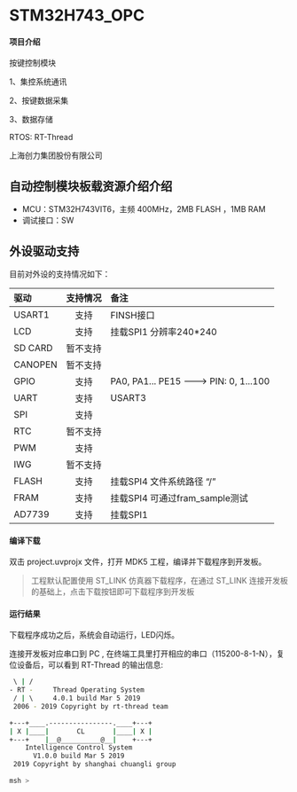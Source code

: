# STM32H743_OPC

####  项目介绍

按键控制模块

1、集控系统通讯

2、按键数据采集

3、数据存储

RTOS: RT-Thread 

上海创力集团股份有限公司

## 自动控制模块板载资源介绍介绍

- MCU：STM32H743VIT6，主频 400MHz，2MB FLASH ，1MB RAM
- 调试接口：SW

## 外设驱动支持

目前对外设的支持情况如下：

| **驱动**    | **支持情况** | **备注**                              |
| :----------------- | :----------: | :------------------------------------- |
| USART1  |     支持     | FINSH接口 |
| LCD     |   支持   | 挂载SPI1 分辨率240*240 |
| SD CARD     |   暂不支持   | |
| CANOPEN         |   暂不支持   ||
| GPIO              |     支持     | PA0, PA1... PE15 ---> PIN: 0, 1...100 |
| UART              |     支持     | USART3|
| SPI               |   支持   | |
| RTC               |     暂不支持     ||
| PWM               |   支持   ||
| IWG               |     暂不支持     |  |
| FLASH    |     支持     | 挂载SPI4 文件系统路径 “/” |
| FRAM |     支持     | 挂载SPI4 可通过fram_sample测试 |
| AD7739 |     支持     | 挂载SPI1 |


#### 编译下载

双击 project.uvprojx 文件，打开 MDK5 工程，编译并下载程序到开发板。

> 工程默认配置使用 ST_LINK 仿真器下载程序，在通过 ST_LINK 连接开发板的基础上，点击下载按钮即可下载程序到开发板

#### 运行结果

下载程序成功之后，系统会自动运行，LED闪烁。

连接开发板对应串口到 PC , 在终端工具里打开相应的串口（115200-8-1-N），复位设备后，可以看到 RT-Thread 的输出信息:

```bash
 \ | /
- RT -     Thread Operating System
 / | \     4.0.1 build Mar 5 2019
 2006 - 2019 Copyright by rt-thread team
 
+---+____.----------------.____+---+
| X |____|       CL       |____| X |
+---+    |__@__________@__|    +---+
    Intelligence Control System
      V1.0.0 build Mar 5 2019
 2019 Copyright by shanghai chuangli group
 
msh >
```


